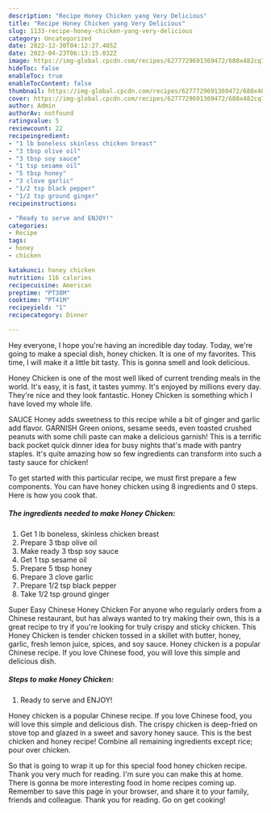```yaml
---
description: "Recipe Honey Chicken yang Very Delicious"
title: "Recipe Honey Chicken yang Very Delicious"
slug: 1133-recipe-honey-chicken-yang-very-delicious
category: Uncategorized
date: 2022-12-30T04:12:27.405Z
date: 2023-04-23T06:13:15.032Z
image: https://img-global.cpcdn.com/recipes/6277729691369472/680x482cq70/honey-chicken-recipe-main-photo.jpg
hideToc: false
enableToc: true
enableTocContent: false
thumbnail: https://img-global.cpcdn.com/recipes/6277729691369472/680x482cq70/honey-chicken-recipe-main-photo.jpg
cover: https://img-global.cpcdn.com/recipes/6277729691369472/680x482cq70/honey-chicken-recipe-main-photo.jpg
author: Admin
authorAv: notfound
ratingvalue: 5
reviewcount: 22
recipeingredient:
- "1 lb boneless skinless chicken breast"
- "3 tbsp olive oil"
- "3 tbsp soy sauce"
- "1 tsp sesame oil"
- "5 tbsp honey"
- "3 clove garlic"
- "1/2 tsp black pepper"
- "1/2 tsp ground ginger"
recipeinstructions:

- "Ready to serve and ENJOY!"
categories:
- Recipe
tags:
- honey
- chicken

katakunci: honey chicken 
nutrition: 116 calories
recipecuisine: American
preptime: "PT38M"
cooktime: "PT41M"
recipeyield: "1"
recipecategory: Dinner

---
```



Hey everyone, I hope you're having an incredible day today. Today, we're going to make a special dish, honey chicken. It is one of my favorites. This time, I will make it a little bit tasty. This is gonna smell and look delicious.

Honey Chicken is one of the most well liked of current trending meals in the world. It's easy, it is fast, it tastes yummy. It's enjoyed by millions every day. They're nice and they look fantastic. Honey Chicken is something which I have loved my whole life.

SAUCE Honey adds sweetness to this recipe while a bit of ginger and garlic add flavor. GARNISH Green onions, sesame seeds, even toasted crushed peanuts with some chili paste can make a delicious garnish! This is a terrific back pocket quick dinner idea for busy nights that&#39;s made with pantry staples. It&#39;s quite amazing how so few ingredients can transform into such a tasty sauce for chicken!


To get started with this particular recipe, we must first prepare a few components. You can have honey chicken using 8 ingredients and 0 steps. Here is how you cook that.

<!--inarticleads1-->

##### The ingredients needed to make Honey Chicken:

1. Get 1 lb boneless, skinless chicken breast
1. Prepare 3 tbsp olive oil
1. Make ready 3 tbsp soy sauce
1. Get 1 tsp sesame oil
1. Prepare 5 tbsp honey
1. Prepare 3 clove garlic
1. Prepare 1/2 tsp black pepper
1. Take 1/2 tsp ground ginger


Super Easy Chinese Honey Chicken For anyone who regularly orders from a Chinese restaurant, but has always wanted to try making their own, this is a great recipe to try if you&#39;re looking for truly crispy and sticky chicken. This Honey Chicken is tender chicken tossed in a skillet with butter, honey, garlic, fresh lemon juice, spices, and soy sauce. Honey chicken is a popular Chinese recipe. If you love Chinese food, you will love this simple and delicious dish. 

<!--inarticleads2-->

##### Steps to make Honey Chicken:


1. Ready to serve and ENJOY!

Honey chicken is a popular Chinese recipe. If you love Chinese food, you will love this simple and delicious dish. The crispy chicken is deep-fried on stove top and glazed in a sweet and savory honey sauce. This is the best chicken and honey recipe! Combine all remaining ingredients except rice; pour over chicken. 

So that is going to wrap it up for this special food honey chicken recipe. Thank you very much for reading. I'm sure you can make this at home. There is gonna be more interesting food in home recipes coming up. Remember to save this page in your browser, and share it to your family, friends and colleague. Thank you for reading. Go on get cooking!
